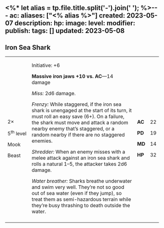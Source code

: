 <%* let alias = tp.file.title.split('-').join(' '); %>---
ac: 
aliases: ["<% alias %>"]
created: 2023-05-07
description: 
hp: 
image: 
level: 
modifier: 
publish: 
tags: []
updated: 2023-05-08
---

## Iron Sea Shark

<table>
<colgroup>
<col style="width: 16%" />
<col style="width: 72%" />
<col style="width: 5%" />
<col style="width: 5%" />
</colgroup>
<tbody>
<tr class="odd">
<td><p>2×</p>
<p>5<sup>th</sup> level</p>
<p>Mook</p>
<p>Beast</p></td>
<td><p>Initiative: +6</p>
<p><strong>Massive iron jaws +10 vs. AC</strong>—14 damage</p>
<p><em>Miss:</em> 2d6 damage.</p>
<p><em>Frenzy:</em> While staggered, if the iron sea shark is unengaged
at the start of its turn, it must roll an easy save (6+). On a failure,
the shark must move and attack a random nearby enemy that’s staggered,
or a random nearby if there are no staggered enemies.</p>
<p><em>Shredder:</em> When an enemy misses with a melee attack against
an iron sea shark and rolls a natural 1–5, the attacker takes 2d6
damage.</p>
<p><em>Water breather:</em> Sharks breathe underwater and swim very
well. They’re not so good out of sea water (even if they jump), so treat
them as semi-hazardous terrain while they’re busy thrashing to death
outside the water.</p></td>
<td><p><strong>AC</strong></p>
<p><strong>PD</strong></p>
<p><strong>MD</strong></p>
<p><strong>HP</strong></p></td>
<td><p>22</p>
<p>19</p>
<p>14</p>
<p>32</p></td>
</tr>
<tr class="even">
<td></td>
<td></td>
<td></td>
<td></td>
</tr>
</tbody>
</table>
